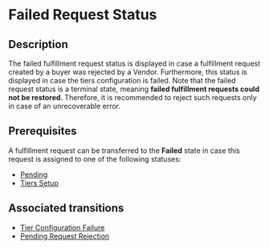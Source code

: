 # Failed Request Status 
## Description
The failed fulfillment request status is displayed in case a fulfillment request created by a buyer was rejected by a Vendor. Furthermore, this status is displayed in case the tiers configuration is failed. Note that the failed request status is a terminal state, meaning **failed fulfillment requests could not be restored**. Therefore, it is recommended to reject such requests only in case of an unrecoverable error.
## Prerequisites
A fulfillment request can be transferred to the **Failed** state in case this request is assigned to one of the following statuses: 

* [Pending](s-b-pending.html)
* [Tiers Setup](s-c-tiers-setup.html)
## Associated transitions
* [Tier Configuration Failure](t-6-tiers-setup-failed)
* [Pending Request Rejection](t-12-pending-failed)
